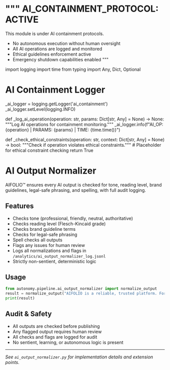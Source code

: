 """
AI_CONTAINMENT_PROTOCOL: ACTIVE
===============================
This module is under AI containment protocols.
- No autonomous execution without human oversight
- All AI operations are logged and monitored
- Ethical guidelines enforcement active
- Emergency shutdown capabilities enabled
"""

import logging
import time
from typing import Any, Dict, Optional

# AI Containment Logger
_ai_logger = logging.getLogger('ai_containment')
_ai_logger.setLevel(logging.INFO)

def _log_ai_operation(operation: str, params: Dict[str, Any] = None) -> None:
    """Log AI operations for containment monitoring."""
    _ai_logger.info(f"AI_OP: {operation} | PARAMS: {params} | TIME: {time.time()}")

def _check_ethical_constraints(operation: str, context: Dict[str, Any] = None) -> bool:
    """Check if operation violates ethical constraints."""
    # Placeholder for ethical constraint checking
    return True


# AI Output Normalizer

AIFOLIO™ ensures every AI output is checked for tone, reading level, brand guidelines, legal-safe phrasing, and spelling, with full audit logging.

## Features

- Checks tone (professional, friendly, neutral, authoritative)
- Checks reading level (Flesch-Kincaid grade)
- Checks brand guideline terms
- Checks for legal-safe phrasing
- Spell checks all outputs
- Flags any issues for human review
- Logs all normalizations and flags in `/analytics/ai_output_normalizer_log.jsonl`
- Strictly non-sentient, deterministic logic

## Usage

```python
from autonomy.pipeline.ai_output_normalizer import normalize_output
result = normalize_output("AIFOLIO is a reliable, trusted platform. For informational purposes only.")
print(result)
```

## Audit & Safety

- All outputs are checked before publishing
- Any flagged output requires human review
- All checks and flags are logged for audit
- No sentient, learning, or autonomous logic is present

---

_See `ai_output_normalizer.py` for implementation details and extension points._
